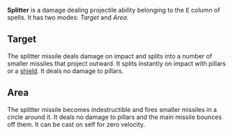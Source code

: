 **Splitter** is a damage dealing projectile ability belonging to the <kbd>E</kbd> column of spells. It has two modes: *Target* and *Area*.

## Target

The splitter missile deals damage on impact and splits into a number of smaller missiles that project outward. It splits instantly on impact with pillars or a [shield](shield.html). It deals no damage to pillars.

## Area

The splitter missile becomes indestructible and fires smaller missiles in a circle around it. It deals no damage to pillars and the main missile bounces off them. It can be cast on self for zero velocity.
